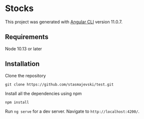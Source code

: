 # Stocks

This project was generated with [Angular CLI](https://github.com/angular/angular-cli) version 11.0.7.

## Requirements

Node 10.13 or later

## Installation

Clone the repository

    git clone https://github.com/stasmajevski/test.git

Install all the dependencies using npm

    npm install

Run `ng serve` for a dev server. Navigate to `http://localhost:4200/`.
